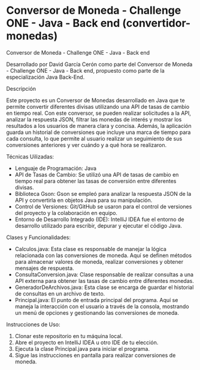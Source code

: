 # Conversor de Moneda - Challenge ONE - Java - Back end (convertidor-monedas)
Conversor de Moneda - Challenge ONE - Java - Back end

Desarrollado por David García Cerón como parte del Conversor de Moneda - Challenge ONE - Java - Back end, propuesto como parte de la especialización Java Back-End.

Descripción

Este proyecto es un Conversor de Monedas desarrollado en Java que te permite convertir diferentes divisas utilizando una API de tasas de cambio en tiempo real. Con este conversor, se pueden realizar solicitudes a la API, analizar la respuesta JSON, filtrar las monedas de interés y mostrar los resultados a los usuarios de manera clara y concisa. Además, la aplicación guarda un historial de conversiones que incluye una marca de tiempo para cada consulta, lo que permite al usuario realizar un seguimiento de sus conversiones anteriores y ver cuándo y a qué hora se realizaron.

Técnicas Uilizadas:
- Lenguaje de Programación: Java
- API de Tasas de Cambio: Se utilizó una API de tasas de cambio en tiempo real para obtener las tasas de conversión entre diferentes divisas.
- Biblioteca Gson: Gson se empleó para analizar la respuesta JSON de la API y convertirla en objetos Java para su manipulación.
- Control de Versiones: Git/GitHub se usaron para el control de versiones del proyecto y la colaboración en equipo.
- Entorno de Desarrollo Integrado (IDE): IntelliJ IDEA fue el entorno de desarrollo utilizado para escribir, depurar y ejecutar el código Java.

Clases y Funcionalidades:
- Calculos.java: Esta clase es responsable de manejar la lógica relacionada con las conversiones de moneda. Aquí se definen métodos para almacenar valores de moneda, realizar conversiones y obtener mensajes de respuesta.
- ConsultaConversion.java: Clase responsable de realizar consultas a una API externa para obtener las tasas de cambio entre diferentes monedas.
- GeneradorDeArchivos.java: Esta clase se encarga de guardar el historial de consultas en un archivo de texto.
- Principal.java: El punto de entrada principal del programa. Aquí se maneja la interacción con el usuario a través de la consola, mostrando un menú de opciones y gestionando las conversiones de moneda.

Instrucciones de Uso:
1. Clonar este repositorio en tu máquina local.
2. Abre el proyecto en IntelliJ IDEA u otro IDE de tu elección.
3. Ejecuta la clase Principal.java para iniciar el programa.
4. Sigue las instrucciones en pantalla para realizar conversiones de moneda.
